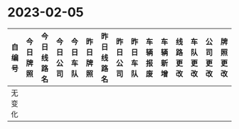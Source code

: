 # 2023-02-05
| 自编号      | 今日牌照      | 今日线路名 | 今日公司  | 今日车队 | 昨日牌照      | 昨日线路名  | 昨日公司  | 昨日车队 | 车辆报废  | 车辆新增 | 线路更改  | 车队更改 | 公司更改 | 牌照更改 |
|----------|-----------|-------|-------|------|-----------|--------|-------|------|-------|------|-------|------|------|------|
| 无变化 |
